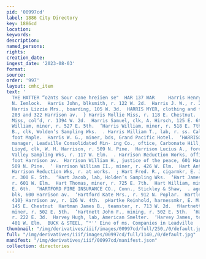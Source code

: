 ```yaml
---
pid: '00997cd'
label: 1886 City Directory
key: 1886cd
location: 
keywords: 
description: 
named_persons: 
rights: 
creation_date: 
ingest_date: '2023-08-03'
format: 
source: 
order: '997'
layout: cmhc_item
text: '                                                                               BABCOCK
  THE HATTER “o2nts Sour cane hreiien se"  HAR 137 WAR     Harris Henry H., r. 410
  N. Iemlock.  Harris John, blksmith, r. 122 W. 2d.  Harris J. W., r. 215 W. 4th.  |
  Harris Lizzie Mrs., boarding, 105 W. 3d.  HARRIS MYER, clothing and furnishing goods,
  203 and 322 Harrison av.  } Harris Mollie Miss, r. 118 E. Chestnut.  - Harris Sally
  Miss, col’d, r. 1394 W. 2d.  Harris Samuel, clk, A. Hirsch, 125 E. 6th.  Harris
  William, miner, r. 527 E. 5th.  ‘Harris William, miner, r. 518 E. 7th.  Harris William
  B., clk, Wolden’s Sampling Wks.  . Harris William T., lab, r. ss. California Gulch,
  foot Maple.  Harris W. G., miner, bds, Grand Pacific Hotel.  ‘HARRISON BENJAMIN,
  manager, Leadville Consolidated Min- ing Co., oftice, Carbonate Hill, above reservoir.  ‘Harrison
  Lioyd, clk, W. H. Harrison, r. 509 N. Pine.  Harrison Lucius A., foreman, Arkansas
  Valley Sampling Wks, r. 117 W. Elm.  . Harrison Reduction Works, office and works,
  foot Harrison av.  Harrison William H., justice of the peace, 601 Harrison av, r.  ,
  509 N. Pine.  ‘ Harrison William II., miner, r. 426 W. Elm.  Hart Anthony, foreman,
  Harrison Reduction Wks, r. at works.  ; Hart Fred. R., cigarmkr, E. J. Morrissey,
  r. 300 E. 5th.  ‘Hart Jacob, lab, Holden’s Sampling Wks.  ‘Hart James H., dairyman,
  r. 601 W. Elm.  Hart Thomas, miner, r. 725 E. 7th.  Hart William, miner, r. 428
  E. 6th.  ‘HARTFORD FIRE INSURANCE CO., Conn., Stickley & Shaw,  . agents, DeMaineville
  blk, 600 Harrison av.  ‘Hartford Kate Mrs., r. 912 N. Poplar.  Hartley M. J., hatter,
  410} Harrison av, r. 126 W. 4th.  pHartke Reinhold, harnessmkr, E. M. DeLappe, r.
  145 E. Chestnut  Hartman James B., teamster, r. 713 W. 2d.  fHartnett Jeremiah,
  miner, r. 502 E. 5th.  ‘Hartnett John F., mining, r. 502 E. 5th.  ‘Hartzler Frank,
  r. 222 E. 3d.  Harvey Hugh, lab, American Smelter.  ‘Harvey James, teamster, bds.
  401 W. Elm.  BUCK & STEEL, “°'' Eine of ms. Companies in Leadville    '
thumbnail: "/img/derivatives/iiif/images/00997cd/full/250,/0/default.jpg"
full: "/img/derivatives/iiif/images/00997cd/full/1140,/0/default.jpg"
manifest: "/img/derivatives/iiif/00997cd/manifest.json"
collection: directories
---
```

